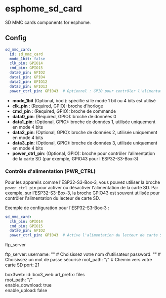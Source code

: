# esphome_sd_card

SD MMC cards components for esphome.

## Config

```yaml
sd_mmc_card:
  id: sd_mmc_card
  mode_1bit: false
  clk_pin: GPIO14
  cmd_pin: GPIO15
  data0_pin: GPIO2
  data1_pin: GPIO4
  data2_pin: GPIO12
  data3_pin: GPIO13
  power_ctrl_pin: GPIO43  # Optionnel : GPIO pour contrôler l'alimentation de la carte SD
```

* **mode_1bit** (Optional, bool): spécifie si le mode 1 bit ou 4 bits est utilisé
* **clk_pin** : (Required, GPIO): broche d'horloge
* **cmd_pin** : (Required, GPIO): broche de commande
* **data0_pin**: (Required, GPIO): broche de données 0
* **data1_pin**: (Optional, GPIO): broche de données 1, utilisée uniquement en mode 4 bits
* **data2_pin**: (Optional, GPIO): broche de données 2, utilisée uniquement en mode 4 bits
* **data3_pin**: (Optional, GPIO): broche de données 3, utilisée uniquement en mode 4 bits
* **power_ctrl_pin**: (Optional, GPIO): broche pour contrôler l'alimentation de la carte SD (par exemple, GPIO43 pour l'ESP32-S3-Box-3)

### Contrôle d'alimentation (PWR_CTRL)

Pour les appareils comme l'ESP32-S3-Box-3, vous pouvez utiliser la broche `power_ctrl_pin` pour activer ou désactiver l'alimentation de la carte SD. Par exemple, sur l'ESP32-S3-Box-3, la broche GPIO43 est souvent utilisée pour contrôler l'alimentation du lecteur de carte SD.

Exemple de configuration pour l'ESP32-S3-Box-3 :
```yaml
sd_mmc_card:
  clk_pin: GPIO14
  cmd_pin: GPIO15
  data0_pin: GPIO2
  power_ctrl_pin: GPIO43  # Active l'alimentation du lecteur de carte SD
```

ftp_server 

ftp_server:
  username: ""  # Choisissez votre nom d'utilisateur
  password: ""  # Choisissez un mot de passe sécurisé
  root_path: "/"  # Chemin vers votre carte SD
  port: 21 


  box3web:
  id: box3_web
  url_prefix: files                    
  root_path: "/"                 
  enable_download: true                 
  enable_upload: false 

```
  


